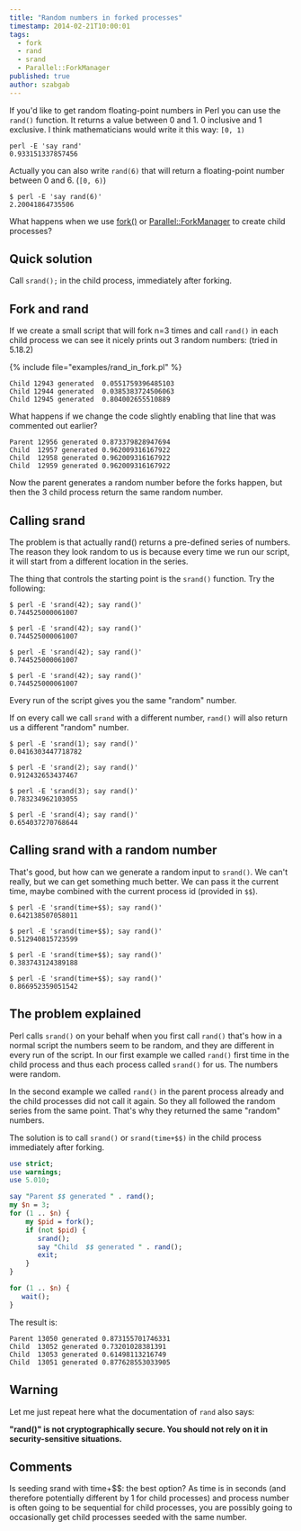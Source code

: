 ```yaml
---
title: "Random numbers in forked processes"
timestamp: 2014-02-21T10:00:01
tags:
  - fork
  - rand
  - srand
  - Parallel::ForkManager
published: true
author: szabgab
---
```



If you'd like to get random floating-point numbers in Perl you can use the `rand()` function. It returns a value between 0 and 1.
0 inclusive and 1 exclusive. I think mathematicians would write it this way: `[0, 1)`

```
perl -E 'say rand'
0.933151337857456
```

Actually you can also write `rand(6)` that will return a floating-point number between 0 and 6. (`[0, 6)`)

```
$ perl -E 'say rand(6)'
2.20041864735506
```

What happens when we use [fork()](/fork) or
[Parallel::ForkManager](https://metacpan.org/pod/Parallel::ForkManager) to create child processes?


## Quick solution

Call `srand();` in the child process, immediately after forking.

## Fork and rand

If we create a small script that will fork n=3 times and call `rand()` in each child process
we can see it nicely prints out 3 random numbers: (tried in 5.18.2)

{% include file="examples/rand_in_fork.pl" %}

```
Child 12943 generated  0.0551759396485103
Child 12944 generated  0.0385383724506063
Child 12945 generated  0.804002655510889
```

What happens if we change the code slightly enabling that line that was commented out earlier?

```
Parent 12956 generated 0.873379828947694
Child  12957 generated 0.962009316167922
Child  12958 generated 0.962009316167922
Child  12959 generated 0.962009316167922
```

Now the parent generates a random number before the forks happen, but then the 3 child process return the
same random number.

## Calling srand

The problem is that actually rand() returns a pre-defined series of numbers. The reason they look random to us
is because every time we run our script, it will start from a different location in the series.

The thing that controls the starting point is the `srand()` function. Try the following:

```
$ perl -E 'srand(42); say rand()'
0.744525000061007

$ perl -E 'srand(42); say rand()'
0.744525000061007

$ perl -E 'srand(42); say rand()'
0.744525000061007

$ perl -E 'srand(42); say rand()'
0.744525000061007
```

Every run of the script gives you the same "random" number.

If on every call we call `srand` with a different number, `rand()` will also return
us a different "random" number.

```
$ perl -E 'srand(1); say rand()'
0.0416303447718782

$ perl -E 'srand(2); say rand()'
0.912432653437467

$ perl -E 'srand(3); say rand()'
0.783234962103055

$ perl -E 'srand(4); say rand()'
0.654037270768644
```


## Calling srand with a random number

That's good, but how can we generate a random input to `srand()`.
We can't really, but we can get something much better. We can pass it the current time,
maybe combined with the current process id (provided in `$$`).


```
$ perl -E 'srand(time+$$); say rand()'
0.642138507058011

$ perl -E 'srand(time+$$); say rand()'
0.512940815723599

$ perl -E 'srand(time+$$); say rand()'
0.383743124389188

$ perl -E 'srand(time+$$); say rand()'
0.866952359051542
```

## The problem explained

Perl calls `srand()` on your behalf when you first call `rand()`
that's how in a normal script the numbers seem to be random, and they are different
in every run of the script.
In our first example we called `rand()` first time in the child process and
thus each process called `srand()` for us. The numbers were random.

In the second example we called `rand()` in the parent process already and the
child processes did not call it again. So they all followed the random series
from the same point. That's why they returned the same "random" numbers.

The solution is to call `srand()` or `srand(time+$$)` in the child process
immediately after forking.

```perl
use strict;
use warnings;
use 5.010;

say "Parent $$ generated " . rand();
my $n = 3;
for (1 .. $n) {
    my $pid = fork();
    if (not $pid) {
       srand();
       say "Child  $$ generated " . rand();
       exit;
    }
}

for (1 .. $n) {
   wait();
}
```

The result is:

```
Parent 13050 generated 0.873155701746331
Child  13052 generated 0.73201028381391
Child  13053 generated 0.61498113216749
Child  13051 generated 0.877628553033905
```

## Warning

Let me just repeat here what the documentation of `rand` also says:

<b>"rand()" is not cryptographically secure.  You should not rely on it in security-sensitive situations.</b>

## Comments

Is seeding srand with time+$$: the best option? As time is in seconds (and therefore potentially different by 1 for child processes) and process number is often going to be sequential for child processes, you are possibly going to occasionally get child processes seeded with the same number.


